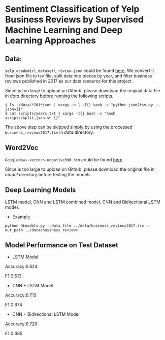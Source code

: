 # Sentiment Classification of Yelp Business Reviews by Supervised Machine Learning and Deep Learning Approaches


## Data:
`yelp_academic\_dataset\_review.json` could be found [here](https://www.yelp.com/dataset). 
We convert it from json file to tsv file, split data into pieces by year, and filter business reviews published in 2017 as our data resource for this project.

Since is too large to upload on Github, please download the original data file in *data* directory before running the following scripts.
```{bash}
$ ls ./data/*201*json | xargs -n 1 -I{} bash -c "python json2tsv.py --json={}"
$ cat scripts/years.txt | xargs -I{} bash -c "bash scripts/split_json.sh {}"
```
The above step can be skipped simply by using the processed `business_reviews2017.tsv` in *data* directory.

## Word2Vec
`GoogleNews-vectors-negative300.bin` could be found [here](https://code.google.com/archive/p/word2vec/).

Since is too large to upload on Github, please download the original file in *model* directory before testing the models.

## Deep Learning Models

LSTM model, CNN and LSTM combined model, CNN and Bidirectional LSTM model.

* Example

`python DLmodels.py --data_file ../data/business_reviews2017.tsv --out_path ../data/business_reviews` 


## Model Performance on Test Dataset

* LSTM Model

Accuracy:0.624

F1:0.513

* CNN + LSTM Model

Accuracy:0.715

F1:0.674

* CNN + Bidirectional LSTM Model

Accuracy:0.720

F1:0.685
